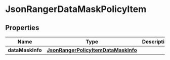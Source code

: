 
# JsonRangerDataMaskPolicyItem

## Properties
Name | Type | Description | Notes
------------ | ------------- | ------------- | -------------
**dataMaskInfo** | [**JsonRangerPolicyItemDataMaskInfo**](JsonRangerPolicyItemDataMaskInfo.md) |  |  [optional]



